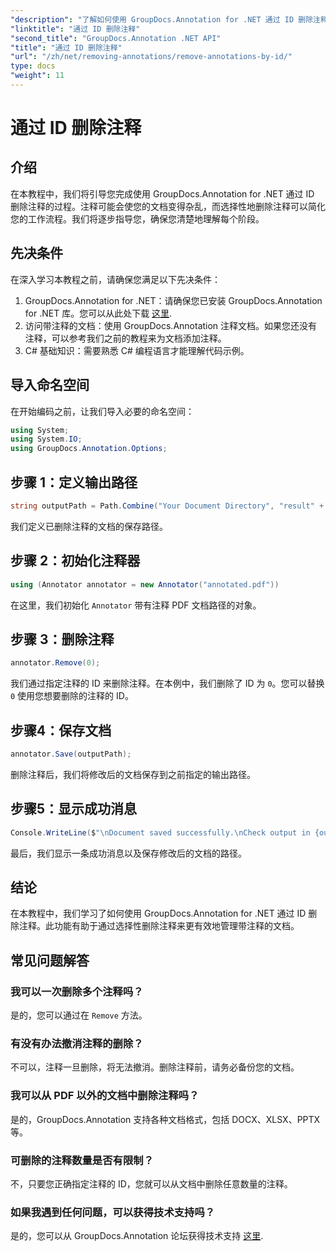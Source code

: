 ```yaml
---
"description": "了解如何使用 GroupDocs.Annotation for .NET 通过 ID 删除注释。高效简化您的文档工作流程。"
"linktitle": "通过 ID 删除注释"
"second_title": "GroupDocs.Annotation .NET API"
"title": "通过 ID 删除注释"
"url": "/zh/net/removing-annotations/remove-annotations-by-id/"
type: docs
"weight": 11
---
```


# 通过 ID 删除注释

## 介绍
在本教程中，我们将引导您完成使用 GroupDocs.Annotation for .NET 通过 ID 删除注释的过程。注释可能会使您的文档变得杂乱，而选择性地删除注释可以简化您的工作流程。我们将逐步指导您，确保您清楚地理解每个阶段。
## 先决条件
在深入学习本教程之前，请确保您满足以下先决条件：
1. GroupDocs.Annotation for .NET：请确保您已安装 GroupDocs.Annotation for .NET 库。您可以从此处下载 [这里](https://releases。groupdocs.com/annotation/net/).
2. 访问带注释的文档：使用 GroupDocs.Annotation 注释文档。如果您还没有注释，可以参考我们之前的教程来为文档添加注释。
3. C# 基础知识：需要熟悉 C# 编程语言才能理解代码示例。

## 导入命名空间
在开始编码之前，让我们导入必要的命名空间：
```csharp
using System;
using System.IO;
using GroupDocs.Annotation.Options;
```

## 步骤 1：定义输出路径
```csharp
string outputPath = Path.Combine("Your Document Directory", "result" + Path.GetExtension("input.pdf"));
```
我们定义已删除注释的文档的保存路径。
## 步骤 2：初始化注释器
```csharp
using (Annotator annotator = new Annotator("annotated.pdf"))
```
在这里，我们初始化 `Annotator` 带有注释 PDF 文档路径的对象。
## 步骤 3：删除注释
```csharp
annotator.Remove(0);
```
我们通过指定注释的 ID 来删除注释。在本例中，我们删除了 ID 为 `0`。您可以替换 `0` 使用您想要删除的注释的 ID。
## 步骤4：保存文档
```csharp
annotator.Save(outputPath);
```
删除注释后，我们将修改后的文档保存到之前指定的输出路径。
## 步骤5：显示成功消息
```csharp
Console.WriteLine($"\nDocument saved successfully.\nCheck output in {outputPath}.");
```
最后，我们显示一条成功消息以及保存修改后的文档的路径。

## 结论
在本教程中，我们学习了如何使用 GroupDocs.Annotation for .NET 通过 ID 删除注释。此功能有助于通过选择性删除注释来更有效地管理带注释的文档。
## 常见问题解答
### 我可以一次删除多个注释吗？
是的，您可以通过在 `Remove` 方法。
### 有没有办法撤消注释的删除？
不可以，注释一旦删除，将无法撤消。删除注释前，请务必备份您的文档。
### 我可以从 PDF 以外的文档中删除注释吗？
是的，GroupDocs.Annotation 支持各种文档格式，包括 DOCX、XLSX、PPTX 等。
### 可删除的注释数量是否有限制？
不，只要您正确指定注释的 ID，您就可以从文档中删除任意数量的注释。
### 如果我遇到任何问题，可以获得技术支持吗？
是的，您可以从 GroupDocs.Annotation 论坛获得技术支持 [这里](https://forum。groupdocs.com/c/annotation/10).
